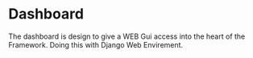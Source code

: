 # Dashboard

The dashboard is design to give a WEB Gui access into the heart of the Framework.
Doing this with Django Web Envirement.

